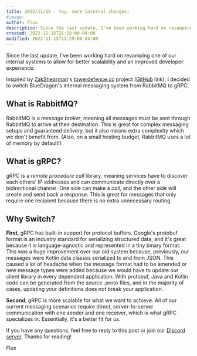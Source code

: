 ```yaml
---
title: 2022/11/15 - Yay, more internal changes!
#image:
author: Flux
description: Since the last update, I've been working hard on revamping one of our internal systems to allow for better scalability and an improved developer experience. Inspired by ZakShearman's towerdefence.cc project, I decided to switch BlueDragon's internal messaging system from RabbitMQ to gRPC.
created: 2022-11-15T21:29:00-04:00
modified: 2022-11-15T21:29:00-04:00
---
```


Since the last update, I've been working hard on revamping one of our internal systems to allow for better scalability and an improved developer experience.

Inspired by [ZakShearman](https://github.com/ZakShearman)'s [towerdefence.cc](http://towerdefence.cc/) project ([GitHub](https://github.com/towerdefence-cc/) link), I decided to switch BlueDragon's internal messaging system from RabbitMQ to gRPC.

## What is RabbitMQ?

RabbitMQ is a _message broker_, meaning all messages must be sent through RabbitMQ to arrive at their destination. This is great for complex messaging setups and guaranteed delivery, but it also means extra complexity which we don't benefit from. (Also, on a small hosting budget, RabbitMQ uses a lot of memory by default!)

## What is gRPC?

gRPC is a _remote procedure call_ library, meaning services have to discover each others' IP addresses and can communicate directly over a bidirectional channel. One side can make a _call_, and the other side will create and send back a response. This is great for messages that only require one recipient because there is no extra unnecessary routing.

## Why Switch?

**First**, gRPC has built-in support for protocol buffers. Google's protobuf format is an industry standard for serializing structured data, and it's great because it is language-agnostic and represented in a tiny binary format.
This was a huge improvement over our old system because, previously, our messages were Kotlin data classes serialized to and from JSON. This caused a lot of headache when the message format had to be amended or new message types were added because we would have to update our client library in every dependent application. With protobuf, Java and Kotlin code can be generated from the source .proto files, and in the majority of cases, updating your definitions does not break your application.

**Second**, gRPC is more scalable for what we want to achieve. All of our current messaging scenarios require direct, server-to-server communication with one sender and one receiver, which is what gRPC specializes in. Essentially, it's a better fit for us.

If you have any questions, feel free to reply to this post or join our [Discord server](/discord). Thanks for reading!

Flux
